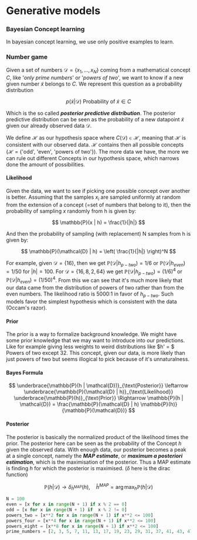# Generative models

### Bayesian Concept learning

In bayesian concept learning, we use only positive examples to learn.


### Number game

Given a set of numbers $\mathcal{D} = \{x_1,..., x_N \}$ coming from a mathematical concept $C$, like '*only prime numbers*' or '*powers of two*', we want to know if a new given number $\tilde{x}$ belongs to $C$. We represent this question as a probability distribution

$$
p(\tilde{x} | \mathcal{D}) \ \text{Probability of } \tilde{x} \in C
$$

Which is the so called ***posterior predictive distribution***. The posterior predictive distribution can be seen as the probability of a new datapoint $\tilde{x}$ given our already observed data $\mathcal{D}$.

We define $\mathcal{H}$ as our hypothesis space where $C(\mathcal{D}) \in \mathcal{H}$, meaning that $\mathcal{H}$ is consistent with our observed data. $\mathcal{H}$ contains then all possible concepts ($\mathcal{H}$ = {'odd', 'even', 'powers of two'}). The more data we have, the more we can rule out different Concepts in our hypothesis space, which narrows done the amount of possibilities.

#### Likelihood

Given the data, we want to see if picking one possible concept over another is better. Assuming that the samples $x_i$ are sampled uniformly at random from the extension of a concept (=set of numbers that belong to it), then the probability of sampling $x$ randomly from h is given by:

$$
\mathbb{P}(x | h) = \frac{1}{|h|}
$$

And then the probability of sampling (with replacement) N samples from h is given by:

$$
\mathbb{P}(\mathcal{D} | h) = \left( \frac{1}{|h|} \right)^N 
$$

For example, given $\mathcal{D} = \{ 16 \}$, then we get $\mathbb{P}(\mathcal{D} | h_{p-two}) = 1/6$ or $\mathbb{P}(\mathcal{D} | h_{even}) = 1/50$ for $|h| = 100$. For $\mathcal{D} = \{ 16, 8, 2, 64 \}$ we get $\mathbb{P}(\mathcal{D} | h_{p-two}) = (1/6)^4$ or $\mathbb{P}(\mathcal{D} | h_{even}) = (1/50)^4$. From this we can see that it's much more likely that our data came from the distribution of powers of two rather than from the even numbers. The likelihood ratio is 5000:1 in favor of $h_{p-two}$. Such models favor the simplest hypothesis which is consistent with the data (Occam's razor).

#### Prior

The prior is a way to formalize background knowledge. We might have some prior knowledge that we may want to introduce into our predictions. Like for example giving less weights to weird distributions like $h' = $ Powers of two except 32. This concept, given our data, is more likely than just powers of two but seems illogical to pick because of it's unnaturalness.

#### Bayes Formula

$$
\underbrace{\mathbb{P}(h | \mathcal{D})}_{\text{Posterior}} \leftarrow \underbrace{\mathbb{P}(\mathcal{D} | h)}_{\text{Likelihood}} \underbrace{\mathbb{P}(h)}_{\text{Prior}}
\Rightarrow \mathbb{P}(h | \mathcal{D}) = \frac{\mathbb{P}(\mathcal{D} | h) \mathbb{P}(h)}{\mathbb{P}(\mathcal{D})}
$$

#### Posterior

The posterior is basically the normalized product of the likelihood times the prior. The posterior here can be seen as the probability of the Concept $h$ given the observed data. 
With enough data, our posterior becomes a peak at a single concept, namely the ***MAP estimate***, or ***maximum a posteriori estimation***, which is the maximisation of the posterior. 
Thus a MAP estimate is finding $h$ for which the posterior is maximised. ($\delta$ here is the dirac function)

$$
\mathbb{P}(h | \mathcal{D}) \rightarrow \delta_{\hat{h}^{MAP}} (h), \quad \hat{h}^{MAP} = \arg \max_h \mathbb{P}(h | \mathcal{D})
$$


```python
N = 100
even = [x for x in range(N + 1) if x % 2 == 0]
odd = [x for x in range(N + 1) if  x % 2 != 0]
powers_two = [x**2 for x in range(N + 1) if x**2 <= 100]
powers_four = [x**4 for x in range(N + 1) if x**2 <= 100]
powers_eight = [x**8 for x in range(N + 1) if x**2 <= 100]
prime_numbers = [2, 3, 5, 7, 11, 13, 17, 19, 23, 29, 31, 37, 41, 43, 47, 53, 59, 61, 67, 71, 73, 79, 83, 89, 97]
```
